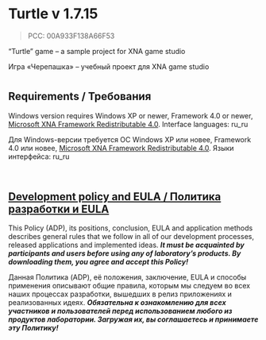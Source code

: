 # Turtle v 1.7.15
> PCC: 00A933F138A66F53


“Turtle” game – a sample project for XNA game studio

Игра «Черепашка» – учебный проект для XNA game studio

#

## Requirements / Требования

Windows version requires Windows XP or newer, Framework 4.0 or newer,
[Microsoft XNA Framework Redistributable 4.0](https://www.microsoft.com/en-us/download/details.aspx?id=20914).
Interface languages: ru_ru

Для Windows-версии требуется ОС Windows XP или новее, Framework 4.0 или новее,
[Microsoft XNA Framework Redistributable 4.0](https://www.microsoft.com/en-us/download/details.aspx?id=20914).
Языки интерфейса: ru_ru

&nbsp;



## [Development policy and EULA / Политика разработки и EULA](https://adslbarxatov.github.io/ADP)

This Policy (ADP), its positions, conclusion, EULA and application methods
describes general rules that we follow in all of our development processes, released applications and implemented ideas.
***It must be acquainted by participants and users before using any of laboratory’s products.
By downloading them, you agree and accept this Policy!***

Данная Политика (ADP), её положения, заключение, EULA и способы применения
описывают общие правила, которым мы следуем во всех наших процессах разработки, вышедших в релиз приложениях
и реализованных идеях.
***Обязательна к ознакомлению для всех участников и пользователей перед использованием любого из продуктов лаборатории.
Загружая их, вы соглашаетесь и принимаете эту Политику!***
